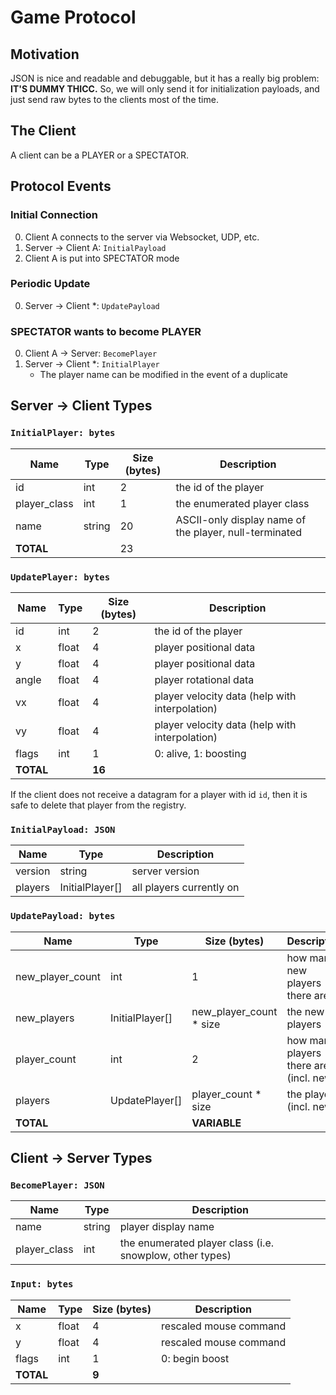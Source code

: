 Game Protocol
=============

## Motivation

JSON is nice and readable and debuggable, but it has a really big problem: **IT'S DUMMY THICC.** So, we will only send it for initialization payloads, and just send raw bytes to the clients most of the time.

## The Client

A client can be a PLAYER or a SPECTATOR. 

## Protocol Events

### Initial Connection

0. Client A connects to the server via Websocket, UDP, etc.
1. Server -> Client A: `InitialPayload`
2. Client A is put into SPECTATOR mode

### Periodic Update

0. Server -> Client *: `UpdatePayload`

### SPECTATOR wants to become PLAYER

0. Client A -> Server: `BecomePlayer`
1. Server -> Client *: `InitialPlayer`
    - The player name can be modified in the event of a duplicate

## Server -> Client Types

### `InitialPlayer: bytes`

Name | Type | Size (bytes) | Description 
-----|------|--------------|------------
id | int | 2 | the id of the player
player_class | int | 1 | the enumerated player class
name | string | 20 | ASCII-only display name of the player, null-terminated
**TOTAL** | | 23 | 

### `UpdatePlayer: bytes`

Name | Type | Size (bytes) | Description 
-----|------|--------------|------------
id    | int | 2 | the id of the player 
x     | float | 4 | player positional data
y     | float | 4 | player positional data
angle | float | 4 | player rotational data
vx    | float | 4 | player velocity data (help with interpolation)
vy    | float | 4 | player velocity data (help with interpolation)
flags | int | 1 | 0: alive, 1: boosting
**TOTAL** | | **16** | 

If the client does not receive a datagram for a player with id `id`, then it is safe to delete that player from the registry.

### `InitialPayload: JSON`

Name | Type | Description 
-----|------|-------------
version | string | server version
players | InitialPlayer[] | all players currently on

### `UpdatePayload: bytes`

Name | Type | Size (bytes) | Description 
-----|------|--------------|------------
new_player_count | int | 1 | how many new players there are
new_players | InitialPlayer[] | new_player_count * size | the new players
player_count | int | 2 | how many players there are (incl. new)
players | UpdatePlayer[] | player_count * size | the players (incl. new)
**TOTAL** | | **VARIABLE** | 

## Client -> Server Types

### `BecomePlayer: JSON`

Name | Type | Description 
-----|------|-------------
name | string | player display name
player_class | int | the enumerated player class (i.e. snowplow, other types)

### `Input: bytes`

Name | Type | Size (bytes) | Description 
-----|------|--------------|------------
x     | float | 4 | rescaled mouse command
y     | float | 4 | rescaled mouse command
flags | int | 1 | 0: begin boost
**TOTAL** | | **9** | 
